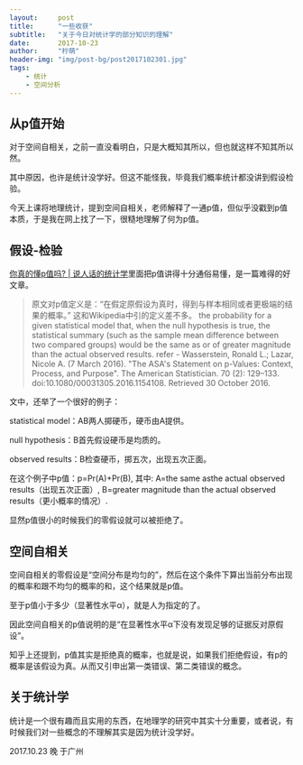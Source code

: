 ```yaml
---
layout:     post
title:      "一些收获"
subtitle:   "关于今日对统计学的部分知识的理解"
date:       2017-10-23
author:     "柠萌"
header-img: "img/post-bg/post2017102301.jpg"
tags:
    - 统计
    - 空间分析
---
```


## 从p值开始

对于空间自相关，之前一直没看明白，只是大概知其所以，但也就这样不知其所以然。

其中原因，也许是统计没学好。但这不能怪我，毕竟我们概率统计都没讲到假设检验。

今天上课将地理统计，提到空间自相关，老师解释了一通p值，但似乎没戳到p值本质，于是我在网上找了一下，很糙地理解了何为p值。

## 假设-检验

[你真的懂p值吗? | 说人话的统计学](http://www.360doc.com/content/15/0704/22/22175932_482657194.shtml)里面把p值讲得十分通俗易懂，是一篇难得的好文章。

> 原文对p值定义是：“在假定原假设为真时，得到与样本相同或者更极端的结果的概率。”
> 这和Wikipedia中引的定义差不多。
> the probability for a given statistical model that, when the null hypothesis is true, the statistical summary (such as the sample mean difference between two compared groups) would be the same as or of greater magnitude than the actual observed results.
> refer - Wasserstein, Ronald L.; Lazar, Nicole A. (7 March 2016). "The ASA's Statement on p-Values: Context, Process, and Purpose". The American Statistician. 70 (2): 129–133. doi:10.1080/00031305.2016.1154108. Retrieved 30 October 2016.

文中，还举了一个很好的例子：

statistical model：AB两人掷硬币，硬币由A提供。

null hypothesis：B首先假设硬币是均质的。

observed results：B检查硬币，掷五次，出现五次正面。

在这个例子中p值：p=Pr(A)+Pr(B),
其中:
A=the same asthe actual observed results（出现五次正面）,
B=greater magnitude than the actual observed results（更小概率的情况）.

显然p值很小的时候我们的零假设就可以被拒绝了。

## 空间自相关

空间自相关的零假设是“空间分布是均匀的”，然后在这个条件下算出当前分布出现的概率和跟不均匀的概率的和，这个结果就是p值。

至于p值小于多少（显著性水平α），就是人为指定的了。

因此空间自相关的p值说明的是“在显著性水平α下没有发现足够的证据反对原假设”。

知乎上还提到，p值其实是拒绝真的概率，也就是说，如果我们拒绝假设，有p的概率是该假设为真。从而又引申出第一类错误、第二类错误的概念。

## 关于统计学

统计是一个很有趣而且实用的东西，在地理学的研究中其实十分重要，或者说，有时候我们对一些概念的不理解其实是因为统计没学好。

2017.10.23 晚 于广州
